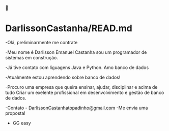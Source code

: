  👋

# DarlissonCastanha/READ.md
-Olá, preliminarmente me contrate

-Meu nome é Darlisson Emanuel Castanha sou um programador de sistemas em construção.

-Já tive contato com liguagens Java e Python. Amo banco de dados 

-Atualmente estou aprendendo sobre banco de dados!

-Procuro uma empresa que queira ensinar, ajudar, disciplinar e acima de tudo Criar um exelente profissional em desenvolvimento e gestão de banco de dados.

-Contato - DarlissonCastanhatopadinho@gmail.com
-Me envia uma proposta! 
- GG easy
